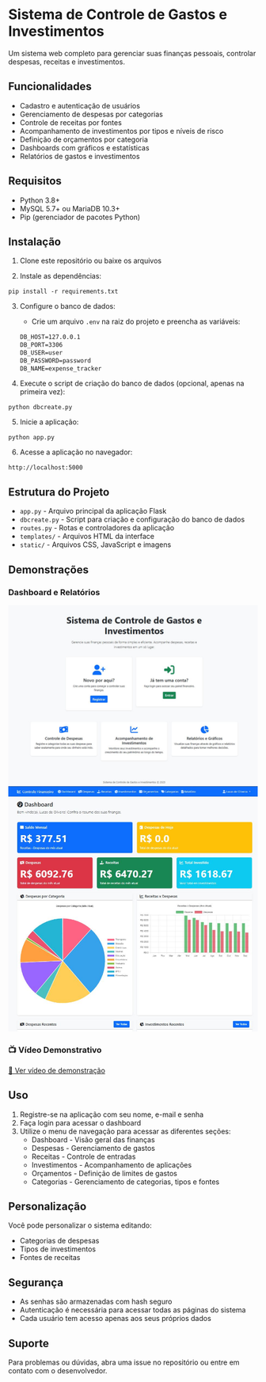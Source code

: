# Sistema de Controle de Gastos e Investimentos

Um sistema web completo para gerenciar suas finanças pessoais, controlar despesas, receitas e investimentos.

## Funcionalidades

- Cadastro e autenticação de usuários
- Gerenciamento de despesas por categorias
- Controle de receitas por fontes
- Acompanhamento de investimentos por tipos e níveis de risco
- Definição de orçamentos por categoria
- Dashboards com gráficos e estatísticas
- Relatórios de gastos e investimentos

## Requisitos

- Python 3.8+
- MySQL 5.7+ ou MariaDB 10.3+
- Pip (gerenciador de pacotes Python)

## Instalação

1. Clone este repositório ou baixe os arquivos

2. Instale as dependências:
```
pip install -r requirements.txt
```

3. Configure o banco de dados:
   - Crie um arquivo `.env` na raiz do projeto e preencha as variáveis:
   ```
   DB_HOST=127.0.0.1
   DB_PORT=3306
   DB_USER=user
   DB_PASSWORD=password
   DB_NAME=expense_tracker
   ```

4. Execute o script de criação do banco de dados (opcional, apenas na primeira vez):
```
python dbcreate.py
```

5. Inicie a aplicação:
```
python app.py
```

6. Acesse a aplicação no navegador:
```
http://localhost:5000
```

## Estrutura do Projeto

- `app.py` - Arquivo principal da aplicação Flask
- `dbcreate.py` - Script para criação e configuração do banco de dados
- `routes.py` - Rotas e controladores da aplicação
- `templates/` - Arquivos HTML da interface
- `static/` - Arquivos CSS, JavaScript e imagens



## Demonstrações

### Dashboard e Relatórios

![Dashboard](https://github.com/lucasnumaboa/gerenciador-de-gasto/raw/main/references/1.JPG)
![Relatórios](https://github.com/lucasnumaboa/gerenciador-de-gasto/raw/main/references/2.JPG)

### 📺 Vídeo Demonstrativo

[🎥 Ver vídeo de demonstração](https://github.com/lucasnumaboa/gerenciador-de-gasto/raw/main/references/Relatórios%20Financeiros%20-%20Google%20Chrome%202025-06-21%2011-18-52.mp4)



## Uso

1. Registre-se na aplicação com seu nome, e-mail e senha
2. Faça login para acessar o dashboard
3. Utilize o menu de navegação para acessar as diferentes seções:
   - Dashboard - Visão geral das finanças
   - Despesas - Gerenciamento de gastos
   - Receitas - Controle de entradas
   - Investimentos - Acompanhamento de aplicações
   - Orçamentos - Definição de limites de gastos
   - Categorias - Gerenciamento de categorias, tipos e fontes

## Personalização

Você pode personalizar o sistema editando:
- Categorias de despesas
- Tipos de investimentos
- Fontes de receitas

## Segurança

- As senhas são armazenadas com hash seguro
- Autenticação é necessária para acessar todas as páginas do sistema
- Cada usuário tem acesso apenas aos seus próprios dados

## Suporte

Para problemas ou dúvidas, abra uma issue no repositório ou entre em contato com o desenvolvedor.
